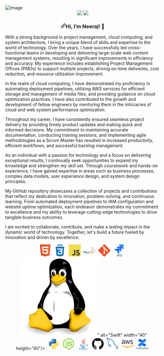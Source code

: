 <img width="1200" alt="image" src="https://github.com/Neerajraja10/Neeraj-Raja-overview/assets/114890256/56dd56ed-75ea-4239-8602-75afe2d5ec1e">

<div align="center" dir="auto">
<a href="https://www.linkedin.com/in/neeraj-raja-260a10104/" rel="nofollow"><img src="https://camo.githubusercontent.com/a0a9351981213a8f7a1f933af50f04f7b50f8c2926fce5e3c3d676868d63a3f4/68747470733a2f2f696d672e736869656c64732e696f2f62616467652f4c696e6b6564496e2d6433663665393f7374796c653d666f722d7468652d6261646765266c6162656c436f6c6f723d353535353535266c6f676f3d6c696e6b6564696e266c6f676f436f6c6f723d7768697465" data-canonical-src="https://img.shields.io/badge/LinkedIn-d3f6e9?style=for-the-badge&amp;labelColor=555555&amp;logo=linkedin&amp;logoColor=white" style="max-width: 100%;"></a>
<a href="mailto:raja.n@northeastern.edu"><img src="https://camo.githubusercontent.com/793bdd22bd04b8772ef8af2dce03a309d9b99256d57496b805e6db096c5a2cc7/68747470733a2f2f696d672e736869656c64732e696f2f62616467652f476d61696c2d6433663665393f7374796c653d666f722d7468652d6261646765266c6162656c436f6c6f723d353535353535266c6f676f3d676d61696c266c6f676f436f6c6f723d7768697465" data-canonical-src="https://img.shields.io/badge/Gmail-d3f6e9?style=for-the-badge&amp;labelColor=555555&amp;logo=gmail&amp;logoColor=white" style="max-width: 100%;"></a>
<h3 tabindex="-1" dir="auto"><a id="user-content-hi-im-ashika-" class="anchor" aria-hidden="true" href="#hi-im-ashika-"><svg class="octicon octicon-link" viewBox="0 0 16 16" version="1.1" width="16" height="16" aria-hidden="true"><path d="m7.775 3.275 1.25-1.25a3.5 3.5 0 1 1 4.95 4.95l-2.5 2.5a3.5 3.5 0 0 1-4.95 0 .751.751 0 0 1 .018-1.042.751.751 0 0 1 1.042-.018 1.998 1.998 0 0 0 2.83 0l2.5-2.5a2.002 2.002 0 0 0-2.83-2.83l-1.25 1.25a.751.751 0 0 1-1.042-.018.751.751 0 0 1-.018-1.042Zm-4.69 9.64a1.998 1.998 0 0 0 2.83 0l1.25-1.25a.751.751 0 0 1 1.042.018.751.751 0 0 1 .018 1.042l-1.25 1.25a3.5 3.5 0 1 1-4.95-4.95l2.5-2.5a3.5 3.5 0 0 1 4.95 0 .751.751 0 0 1-.018 1.042.751.751 0 0 1-1.042.018 1.998 1.998 0 0 0-2.83 0l-2.5 2.5a1.998 1.998 0 0 0 0 2.83Z"></path></svg></a>Hi, I’m Neeraj! <g-emoji class="g-emoji" alias="wave" fallback-src="https://github.githubassets.com/images/icons/emoji/unicode/1f44b.png">👋</g-emoji></h3>
</div>


With a strong background in project management, cloud computing, and system architecture, I bring a unique blend of skills and expertise to the world of technology. Over the years, I have successfully led cross-functional teams in developing and delivering large-scale web content management systems, resulting in significant improvements in efficiency and accuracy. My experience includes establishing Project Management Offices (PMOs) to support multiple projects, driving on-time deliveries, cost reduction, and resource utilization improvement.

In the realm of cloud computing, I have demonstrated my proficiency in automating deployment pipelines, utilizing AWS services for efficient storage and management of media files, and providing guidance on cloud optimization practices. I have also contributed to the growth and development of fellow engineers by mentoring them in the intricacies of cloud and web system performance optimization.

Throughout my career, I have consistently ensured seamless project delivery by providing timely product updates and making quick and informed decisions. My commitment to maintaining accurate documentation, conducting training sessions, and implementing agile methodologies as a Scrum Master has resulted in increased productivity, efficient workflows, and successful backlog management.

As an individual with a passion for technology and a focus on delivering exceptional results, I continually seek opportunities to expand my knowledge and strengthen my skill set. Through coursework and hands-on experience, I have gained expertise in areas such as business processes, complex data models, user experience design, and system design principles.

My GitHub repository showcases a collection of projects and contributions that reflect my dedication to innovation, problem-solving, and continuous learning. From automated deployment pipelines to IAM configuration and website uptime optimization, each endeavor demonstrates my commitment to excellence and my ability to leverage cutting-edge technologies to drive tangible business outcomes.

I am excited to collaborate, contribute, and make a lasting impact in the dynamic world of technology. Together, let's build a future fueled by innovation and driven by excellence.
<div align="center">
  <img src="https://github.com/devicons/devicon/blob/master/icons/html5/html5-original.svg" alt="HTML" width="40" height="40"/>&nbsp;
  <img src="https://github.com/devicons/devicon/blob/master/icons/css3/css3-plain-wordmark.svg" alt="CSS" width="40" height="40"/>&nbsp;
  <img src="https://github.com/devicons/devicon/blob/master/icons/javascript/javascript-original.svg" alt="JavaScript" width="40" height="40"/>&nbsp;
  <img src="https://github.com/devicons/devicon/blob/master/icons/mysql/mysql-original-wordmark.svg" alt="MySQL" width="40" height="40"/>&nbsp;
  <img src="https://github.com/devicons/devicon/blob/master/icons/git/git-plain.svg" alt="Git" width="40" height="40"/>&nbsp;
  <img src="https://raw.githubusercontent.com/devicons/devicon/1119b9f84c0290e0f0b38982099a2bd027a48bf1/icons/jira/jira-original-wordmark.svg" alt="Xcode" width="40" height="40"/>&nbsp;
  <img src="https://raw.githubusercontent.com/devicons/devicon/1119b9f84c0290e0f0b38982099a2bd027a48bf1/icons/linux/linux-original.svg"></svg>" alt="Swift" width="40" height="40"/>&nbsp;
  <img src="https://github.com/devicons/devicon/blob/master/icons/python/python-original.svg" alt="Python" width="40" height="40"/>&nbsp;
  <img src="https://github.com/devicons/devicon/blob/master/icons/nodejs/nodejs-original.svg" alt="NodeJs" width="40" height="40"/>&nbsp;
  <img src="https://github.com/devicons/devicon/blob/master/icons/java/java-original.svg" alt="Java" width="40" height="40"/>&nbsp;
  <img src="https://github.com/devicons/devicon/blob/master/icons/github/github-original.svg" alt="GitHub" width="40" height="40"/>&nbsp;
  <img src="https://github.com/devicons/devicon/blob/master/icons/mysql/mysql-original.svg" alt="MySql" width="40" height="40"/>&nbsp;
  <img src="https://raw.githubusercontent.com/devicons/devicon/1119b9f84c0290e0f0b38982099a2bd027a48bf1/icons/amazonwebservices/amazonwebservices-original-wordmark.svg" alt="AWS" width="40" height="40"/>&nbsp;
  <img src="https://raw.githubusercontent.com/devicons/devicon/1119b9f84c0290e0f0b38982099a2bd027a48bf1/icons/confluence/confluence-original-wordmark.svg" alt="SourceTree" width="40" height="40"/>&nbsp;
</div>
